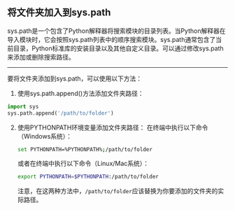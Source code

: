 ## 将文件夹加入到sys.path

sys.path是一个包含了Python解释器将搜索模块的目录列表。当Python解释器在导入模块时，它会按照sys.path列表中的顺序搜索模块。sys.path通常包含了当前目录，Python标准库的安装目录以及其他自定义目录。可以通过修改sys.path来添加或删除搜索路径。

---



要将文件夹添加到sys.path，可以使用以下方法： 

1. 使用sys.path.append()方法添加文件夹路径： 

```python 
import sys 
sys.path.append('/path/to/folder')
```

2. 使用PYTHONPATH环境变量添加文件夹路径： 在终端中执行以下命令（Windows系统）：

    ```bash
    set PYTHONPATH=%PYTHONPATH%;/path/to/folder
    ```

    或者在终端中执行以下命令（Linux/Mac系统）： 

   ```bash 
   export PYTHONPATH=$PYTHONPATH:/path/to/folder
   ```

    注意，在这两种方法中，`/path/to/folder`应该替换为你要添加的文件夹的实际路径。